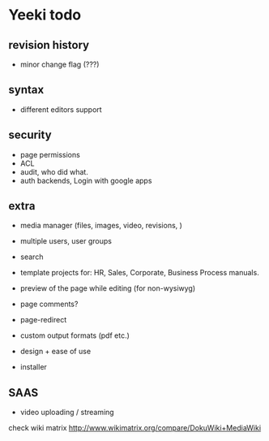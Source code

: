 Yeeki todo
==========


revision history
----------------

- minor change flag (???)

syntax
------

- different editors support

security
--------

- page permissions
- ACL
- audit, who did what.
- auth backends, Login with google apps

extra
-----

- media manager (files, images, video, revisions, )
- multiple users, user groups

- search
- template projects for: HR, Sales, Corporate, Business Process manuals.
- preview of the page while editing (for non-wysiwyg)
- page comments?
- page-redirect
- custom output formats (pdf etc.)

- design + ease of use

- installer

SAAS
----

- video uploading / streaming

check wiki matrix
http://www.wikimatrix.org/compare/DokuWiki+MediaWiki